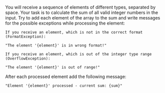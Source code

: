 You will receive a sequence of elements of different types, separated by space. Your task is to calculate the sum of all valid integer numbers in the input. Try to add each element of the array to the sum and write messages for the possible exceptions while processing the element:

	If you receive an element, which is not in the correct format (FormatException):
  
    "The element '{element}' is in wrong format!"

	If you receive an element, which is out of the integer type range (OverflowException):
  
    "The element '{element}' is out of range!"

After each processed element add the following message:

	"Element '{element}' processed - current sum: {sum}"
